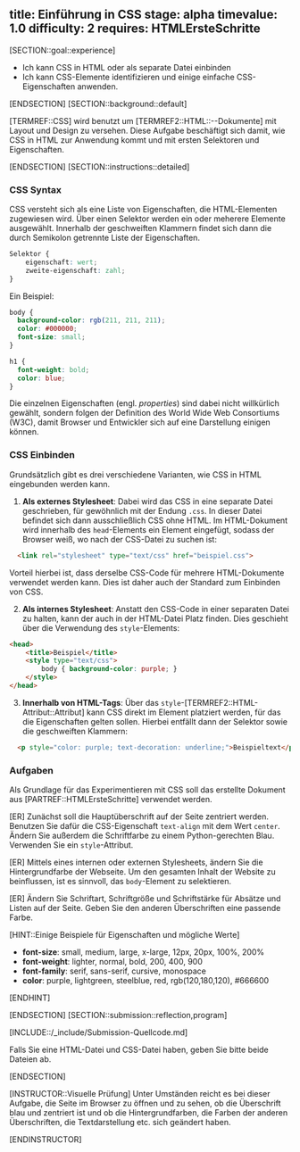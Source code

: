 title: Einführung in CSS
stage: alpha
timevalue: 1.0
difficulty: 2
requires: HTMLErsteSchritte
---

[SECTION::goal::experience]

 - Ich kann CSS in HTML oder als separate Datei einbinden
 - Ich kann CSS-Elemente identifizieren und einige einfache CSS-Eigenschaften anwenden.

[ENDSECTION]
[SECTION::background::default]

[TERMREF::CSS] wird benutzt um [TERMREF2::HTML::-\-Dokumente] mit Layout und Design zu versehen. 
Diese Aufgabe beschäftigt sich damit, wie CSS in HTML zur Anwendung kommt und mit ersten Selektoren und Eigenschaften.

[ENDSECTION]
[SECTION::instructions::detailed]

### CSS Syntax

CSS versteht sich als eine Liste von Eigenschaften, die HTML-Elementen zugewiesen wird.
Über einen Selektor werden ein oder meherere Elemente ausgewählt. Innerhalb der
geschweiften Klammern findet sich dann die durch Semikolon getrennte Liste der Eigenschaften.

```css
Selektor {
    eigenschaft: wert;
    zweite-eigenschaft: zahl;
}
```

Ein Beispiel:

```css
body {
  background-color: rgb(211, 211, 211); 
  color: #000000;
  font-size: small;
}

h1 {
  font-weight: bold;
  color: blue;
}
```

Die einzelnen Eigenschaften (engl. *properties*) sind dabei nicht willkürlich gewählt, 
sondern folgen der Definition des World Wide Web Consortiums (W3C),
damit Browser und Entwickler sich auf eine Darstellung einigen können.

### CSS Einbinden
Grundsätzlich gibt es drei verschiedene Varianten, wie CSS in HTML eingebunden werden kann.

1. **Als externes Stylesheet**: Dabei wird das CSS in eine separate Datei geschrieben, 
für gewöhnlich mit der Endung `.css`. In dieser Datei befindet sich dann ausschließlich CSS ohne HTML. 
Im HTML-Dokument wird innerhalb des `head`-Elements ein Element eingefügt, sodass der Browser weiß, wo nach der CSS-Datei zu suchen ist:

```html
  <link rel="stylesheet" type="text/css" href="beispiel.css">
```

Vorteil hierbei ist, dass derselbe CSS-Code für mehrere HTML-Dokumente verwendet werden kann. Dies ist daher auch der Standard zum Einbinden von CSS.

2. **Als internes Stylesheet**: Anstatt den CSS-Code in einer separaten Datei zu halten, kann der auch in der HTML-Datei Platz finden. Dies geschieht über die Verwendung des `style`-Elements:

```html
<head>
    <title>Beispiel</title>
    <style type="text/css">
        body { background-color: purple; }
    </style>
</head>
```

3. **Innerhalb von HTML-Tags**: Über das `style`-[TERMREF2::HTML-Attribut::Attribut] kann CSS direkt im Element platziert werden, für das die Eigenschaften gelten sollen. Hierbei entfällt dann der Selektor sowie die geschweiften Klammern:

```html
  <p style="color: purple; text-decoration: underline;">Beispieltext</p>
```

### Aufgaben

Als Grundlage für das Experimentieren mit CSS soll das erstellte Dokument aus [PARTREF::HTMLErsteSchritte] verwendet werden.

[ER] Zunächst soll die Hauptüberschrift auf der Seite zentriert werden. Benutzen Sie dafür die CSS-Eigenschaft `text-align` mit dem Wert `center`. Ändern Sie außerdem die Schriftfarbe zu einem Python-gerechten Blau. Verwenden Sie ein `style`-Attribut.

[ER] Mittels eines internen oder externen Stylesheets, ändern Sie die Hintergrundfarbe der Webseite. Um den gesamten Inhalt der Website zu beinflussen, ist es sinnvoll, das `body`-Element zu selektieren.

[ER] Ändern Sie Schriftart, Schriftgröße und Schriftstärke für Absätze und Listen auf der Seite. Geben Sie den anderen Überschriften eine passende Farbe.

[HINT::Einige Beispiele für Eigenschaften und mögliche Werte]

 * **font-size**: small, medium, large, x-large, 12px, 20px, 100%, 200%
 * **font-weight**: lighter, normal, bold, 200, 400, 900
 * **font-family**: serif, sans-serif, cursive, monospace
 * **color**: purple, lightgreen, steelblue, red, rgb(120,180,120), #666600

[ENDHINT]



[ENDSECTION]
[SECTION::submission::reflection,program]

[INCLUDE::/_include/Submission-Quellcode.md]

Falls Sie eine HTML-Datei und CSS-Datei haben, geben Sie bitte beide Dateien ab.

[ENDSECTION]


[INSTRUCTOR::Visuelle Prüfung]
Unter Umständen reicht es bei dieser Aufgabe, die Seite im Browser zu öffnen und zu sehen, ob die Überschrift blau und zentriert ist und ob die Hintergrundfarben, die Farben der anderen Überschriften, die Textdarstellung etc. sich geändert haben.

[ENDINSTRUCTOR]
